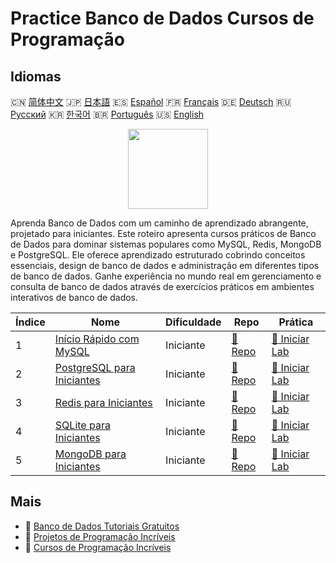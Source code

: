 # Practice Banco de Dados Cursos de Programação

## Idiomas

🇨🇳 [简体中文](README_zh.md) 🇯🇵 [日本語](README_ja.md) 🇪🇸 [Español](README_es.md) 🇫🇷 [Français](README_fr.md) 🇩🇪 [Deutsch](README_de.md) 🇷🇺 [Русский](README_ru.md) 🇰🇷 [한국어](README_ko.md) 🇧🇷 [Português](README_pt.md) 🇺🇸 [English](README.md) 

<div align="center">
<img width="128px" src="https://file.labex.io/path/S2s0kYPxCISr.png">
</div>

Aprenda Banco de Dados com um caminho de aprendizado abrangente, projetado para iniciantes. Este roteiro apresenta cursos práticos de Banco de Dados para dominar sistemas populares como MySQL, Redis, MongoDB e PostgreSQL. Ele oferece aprendizado estruturado cobrindo conceitos essenciais, design de banco de dados e administração em diferentes tipos de banco de dados. Ganhe experiência no mundo real em gerenciamento e consulta de banco de dados através de exercícios práticos em ambientes interativos de banco de dados.

|   Índice | Nome                                                                               | Dificuldade   | Repo                                                              | Prática                                                                |
|----------|------------------------------------------------------------------------------------|---------------|-------------------------------------------------------------------|------------------------------------------------------------------------|
|        1 | [Início Rápido com MySQL](https://labex.io/pt/courses/quick-start-with-mysql)      | Iniciante     | [🔗 Repo](https://github.com/labex-labs/quick-start-with-mysql)   | [🚀 Iniciar Lab](https://labex.io/pt/courses/quick-start-with-mysql)   |
|        2 | [PostgreSQL para Iniciantes](https://labex.io/pt/courses/postgresql-for-beginners) | Iniciante     | [🔗 Repo](https://github.com/labex-labs/postgresql-for-beginners) | [🚀 Iniciar Lab](https://labex.io/pt/courses/postgresql-for-beginners) |
|        3 | [Redis para Iniciantes](https://labex.io/pt/courses/redis-for-beginners)           | Iniciante     | [🔗 Repo](https://github.com/labex-labs/redis-for-beginners)      | [🚀 Iniciar Lab](https://labex.io/pt/courses/redis-for-beginners)      |
|        4 | [SQLite para Iniciantes](https://labex.io/pt/courses/sqlite-for-beginners)         | Iniciante     | [🔗 Repo](https://github.com/labex-labs/sqlite-for-beginners)     | [🚀 Iniciar Lab](https://labex.io/pt/courses/sqlite-for-beginners)     |
|        5 | [MongoDB para Iniciantes](https://labex.io/pt/courses/mongodb-for-beginners)       | Iniciante     | [🔗 Repo](https://github.com/labex-labs/mongodb-for-beginners)    | [🚀 Iniciar Lab](https://labex.io/pt/courses/mongodb-for-beginners)    |

## Mais

- 🔗 [Banco de Dados Tutoriais Gratuitos](https://github.com/labex-labs/database-free-tutorials)
- 🔗 [Projetos de Programação Incríveis](https://github.com/labex-labs/awesome-programming-projects)
- 🔗 [Cursos de Programação Incríveis](https://github.com/labex-labs/awesome-programming-courses)

